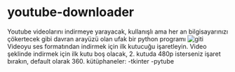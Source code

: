# youtube-downloader
Youtube videolarını indirmeye yarayacak, kullanışlı ama her an bilgisayarınızı çökertecek gibi davran arayüzü olan ufak bir python programı 
![giti](https://user-images.githubusercontent.com/45002327/98539427-5ec34f00-229d-11eb-9b87-9e0d2901c83d.gif)
Videoyu ses formatından indirmek için ilk kutucuğu işaretleyin.
Video şeklinde indirmek için ilk kutu boş olacak, 2. kutuda 480p isterseniz işaret bırakın, default olarak 360.
kütüphaneler:
-tkinter
-pytube
